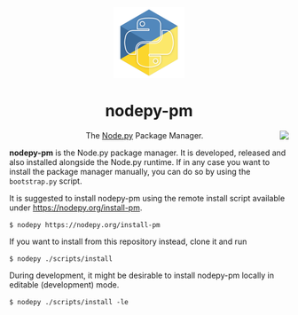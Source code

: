 <p align="center"><img src=".assets/nodepy-logo.png" height="128px"></p>
<h1 align="center">nodepy-pm</h1>
<img align="right" src="https://img.shields.io/badge/License-MIT-yellow.svg">
<p align="center">
  The <a href="https://github.com/nodepy/nodepy">Node.py</a> Package Manager.
</p>

**nodepy-pm** is the Node.py package manager. It is developed, released
and also installed alongside the Node.py runtime. If in any case you want
to install the package manager manually, you can do so by using the
`bootstrap.py` script.

It is suggested to install nodepy-pm using the remote install script available
under https://nodepy.org/install-pm.

    $ nodepy https://nodepy.org/install-pm

If you want to install from this repository instead, clone it and run

    $ nodepy ./scripts/install

During development, it might be desirable to install nodepy-pm locally in
editable (development) mode.

    $ nodepy ./scripts/install -le
